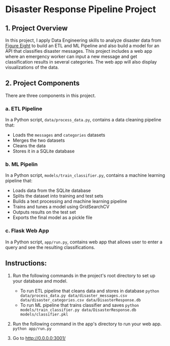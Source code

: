 # Disaster Response Pipeline Project

## 1. Project Overview
In this project, I apply Data Engineering skills to analyze disaster data from [Figure Eight](https://www.figure-eight.com) to build an ETL and ML Pipeline and also build a model for an API that classifies disaster messages.
This project includes a web app where an emergency worker can input a new message and get classification results in several categories. The web app will also display visualizations of the data.

## 2. Project Components
There are three components in this project.

### a. ETL Pipeline
In a Python script, `data/process_data.py`, contains a data cleaning pipeline that:

   - Loads the `messages` and `categories` datasets
   - Merges the two datasets
   - Cleans the data
   - Stores it in a SQLite database
   
### b. ML Pipelin
In a Python script, `models/train_classifier.py`, contains a machine learning pipeline that:

   - Loads data from the SQLite database
   - Splits the dataset into training and test sets
   - Builds a text processing and machine learning pipeline
   - Trains and tunes a model using GridSearchCV
   - Outputs results on the test set
   - Exports the final model as a pickle file

### c. Flask Web App
In a Python script, `app/run.py`, contains web app that allows user to enter a query and see the resulting classifications.

## Instructions:
1. Run the following commands in the project's root directory to set up your database and model.

   - To run ETL pipeline that cleans data and stores in database
        `python data/process_data.py data/disaster_messages.csv data/disaster_categories.csv data/DisasterResponse.db`
   - To run ML pipeline that trains classifier and saves
        `python models/train_classifier.py data/DisasterResponse.db models/classifier.pkl`

2. Run the following command in the app's directory to run your web app.
    `python app/run.py`

3. Go to http://0.0.0.0:3001/
